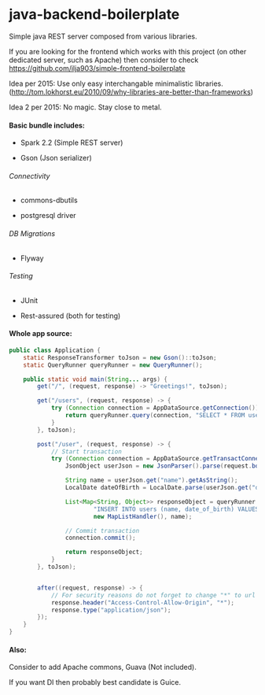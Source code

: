 # java-backend-boilerplate

Simple java REST server composed from various libraries.

If you are looking for the frontend which works with this project (on other dedicated server, such as Apache) then
consider to check  https://github.com/ilja903/simple-frontend-boilerplate

Idea per 2015: Use only easy interchangable minimalistic libraries. (http://tom.lokhorst.eu/2010/09/why-libraries-are-better-than-frameworks)

Idea 2 per 2015: No magic. Stay close to metal.

#### Basic bundle includes:

* Spark 2.2 (Simple REST server)

* Gson (Json serializer)

###### Connectivity

* commons-dbutils

* postgresql driver

###### DB Migrations

* Flyway

###### Testing

* JUnit

* Rest-assured (both for testing)

#### Whole app source:
```java
public class Application {
    static ResponseTransformer toJson = new Gson()::toJson;
    static QueryRunner queryRunner = new QueryRunner();

    public static void main(String... args) {
        get("/", (request, response) -> "Greetings!", toJson);

        get("/users", (request, response) -> {
            try (Connection connection = AppDataSource.getConnection()) {
                return queryRunner.query(connection, "SELECT * FROM users", new MapListHandler());
            }
        }, toJson);

        post("/user", (request, response) -> {
            // Start transaction
            try (Connection connection = AppDataSource.getTransactConnection()) {
                JsonObject userJson = new JsonParser().parse(request.body()).getAsJsonObject();

                String name = userJson.get("name").getAsString();
                LocalDate dateOfBirth = LocalDate.parse(userJson.get("date_of_birth").getAsString());

                List<Map<String, Object>> responseObject = queryRunner.insert(connection,
                        "INSERT INTO users (name, date_of_birth) VALUES (?, '" + dateOfBirth + "');",
                        new MapListHandler(), name);

                // Commit transaction
                connection.commit();

                return responseObject;
            }
        }, toJson);


        after((request, response) -> {
            // For security reasons do not forget to change "*" to url
            response.header("Access-Control-Allow-Origin", "*");
            response.type("application/json");
        });
    }
}

```

#### Also:
Consider to add Apache commons, Guava (Not included).

If you want DI then probably best candidate is Guice.
